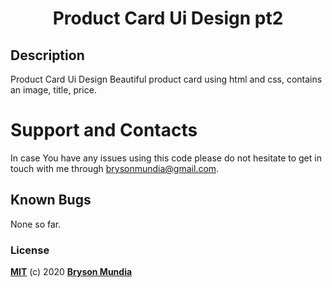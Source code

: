 <h1 align="center">Product Card Ui Design pt2</h1>

## Description
Product Card Ui Design Beautiful product card using html and css, contains an image, title, price.

# Support and Contacts
In case You have any issues using this code please do not hesitate to get in touch with me through brysonmundia@gmail.com.

## Known Bugs
None so far.


### License
**[MIT](./LICENSE)** (c) 2020 **[Bryson Mundia]()**